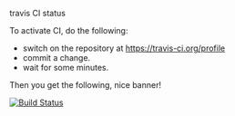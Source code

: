 travis CI status

To activate CI, do the following:

- switch on the repository at https://travis-ci.org/profile
- commit a change.
- wait for some minutes.

Then you get the following, nice banner!

[![Build Status](https://travis-ci.org/arowM/unit-test-bin-example.svg)](https://travis-ci.org/arowM/unit-test-bin-example)
